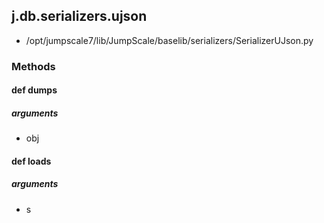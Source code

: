 ## j.db.serializers.ujson

- /opt/jumpscale7/lib/JumpScale/baselib/serializers/SerializerUJson.py

### Methods

#### def dumps 

##### arguments

- obj

#### def loads 

##### arguments

- s

